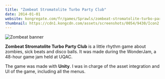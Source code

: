 ```yaml
---
title: "Zombeat Stromatolite Turbo Party Club"
date: 2014-01-01
website: kongregate.com/fr/games/Sprawls/zombeat-stromatolite-turbo-party-club
thumbnail: https://cdn1.kongcdn.com/assets/screenshots/0054/9430/Icon2.png
---
```


![Zombeat banner](/img/work/zombeat/banner.png)

**Zombeat Stromatolite Turbo Party Club** is a little rhythm game about zombies, sick beats and disco balls. It was made during the WonderJam, a 48-hour game jam held at UQAC.

The game was made with **Unity**. I was in charge of the asset integration and UI of the game, including all the menus.
